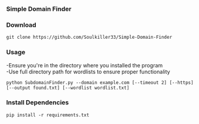 ### Simple Domain Finder

### Download

```git clone https://github.com/Soulkiller33/Simple-Domain-Finder```

### Usage

-Ensure you're in the directory where you installed the program  
-Use full directory path for wordlists to ensure proper functionality  


```python SubdomainFinder.py --domain example.com [--timeout 2] [--https] [--output found.txt] [--wordlist wordlist.txt]```

### Install Dependencies

```pip install -r requirements.txt```
